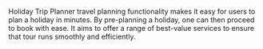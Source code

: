 Holiday Trip Planner travel planning functionality makes it easy for users to plan a holiday in minutes. By pre-planning a holiday, one can then proceed to book with ease. 
It aims to offer a range of best-value services to ensure that tour runs smoothly and efficiently.
